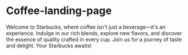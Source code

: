 # Coffee-landing-page
Welcome to Starbucks, where coffee isn't just a beverage—it's an experience. Indulge in our rich blends, explore new flavors, and discover the essence of quality crafted in every cup. Join us for a journey of taste and delight. Your Starbucks awaits!

